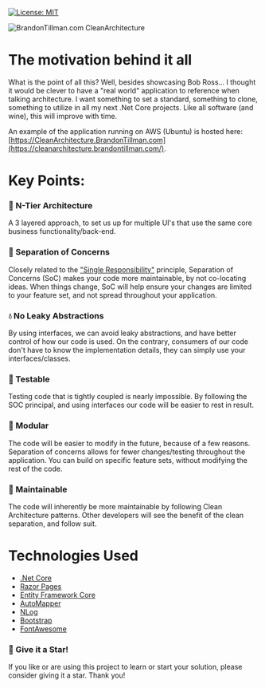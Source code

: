 [![License: MIT](https://img.shields.io/badge/License-MIT-yellow.svg)](https://opensource.org/licenses/MIT)

![](https://www.brandontillman.com/wp-content/uploads/2019/04/CleanArchitectureScreenShot-min.png "BrandonTillman.com CleanArchitecture")

# The motivation behind it all

What is the point of all this? Well, besides showcasing Bob Ross... I thought it would be clever to have a "real world" application to reference when talking architecture. I want something to set a standard, something to clone, something to utilize in all my next .Net Core projects. Like all software (and wine), this will improve with time.

An example of the application running on AWS (Ubuntu) is hosted here: [https://CleanArchitecture.BrandonTillman.com](https://cleanarchitecture.brandontillman.com/).

# Key Points:

### :trident: N-Tier Architecture

A 3 layered approach, to set us up for multiple UI's that use the same core business functionality/back-end. 

### :open_file_folder: Separation of Concerns

Closely related to the ["Single Responsibility"](http://deviq.com/single-responsibility-principle/) principle, Separation of Concerns (SoC) makes your code more maintainable, by not co-locating ideas. When things change, SoC will help ensure your changes are limited to your feature set, and not spread throughout your application.

### :droplet: No Leaky Abstractions

By using interfaces, we can avoid leaky abstractions, and have better control of how our code is used. On the contrary, consumers of our code don't have to know the implementation details, they can simply use your interfaces/classes.

### :microscope: Testable

Testing code that is tightly coupled is nearly impossible. By following the SOC principal, and using interfaces our code will be easier to rest in result.

### :electric_plug: Modular

The code will be easier to modify in the future, because of a few reasons. Separation of concerns allows for fewer changes/testing throughout the application. You can build on specific feature sets, without modifying the rest of the code.

### :wrench: Maintainable

The code will inherently be more maintainable by following Clean Architecture patterns. Other developers will see the benefit of the clean separation, and follow suit.

# Technologies Used

- [.Net Core](https://dotnet.microsoft.com/)
- [Razor Pages](https://www.learnrazorpages.com/)
- [Entity Framework Core](https://docs.microsoft.com/en-us/ef/core/)
- [AutoMapper](https://automapper.org/)
- [NLog](https://nlog-project.org/)
- [Bootstrap](https://getbootstrap.com/)
- [FontAwesome](https://fontawesome.com/)

### :star2: Give it a Star! 
If you like or are using this project to learn or start your solution, please consider giving it a star. Thank you!